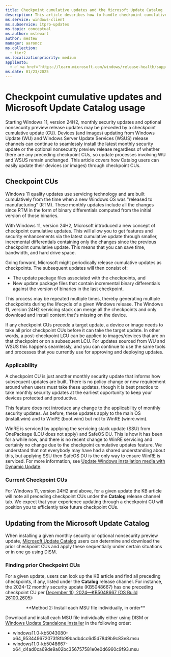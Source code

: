 ```yaml
---
title: Checkpoint cumulative updates and the Microsoft Update Catalog
description: This article describes how to handle checkpoint cumulative updates when you use the Microsoft Update Catalog to update devices and images.
ms.service: windows-client
ms.subservice: itpro-updates
ms.topic: conceptual
ms.author: mstewart
author: mestew
manager: aaroncz
ms.collection:
  - tier2
ms.localizationpriority: medium
appliesto: 
  - ✅ <a href="https://learn.microsoft.com/windows/release-health/supported-versions-windows-client" target="_blank">Windows 11, version 24H2 and later</a>
ms.date: 01/23/2025
---
```


# Checkpoint cumulative updates and Microsoft Update Catalog usage

Starting Windows 11, version 24H2, monthly security updates and optional nonsecurity preview release updates may be preceded by a checkpoint cumulative update (CU). Devices (and images) updating from Windows Update (WU) and Windows Server Update Services (WSUS) release channels can continue to seamlessly install the latest monthly security update or the optional nonsecurity preview release regardless of whether there are any preceding checkpoint CUs, so update processes involving WU and WSUS remain unchanged. This article covers how Catalog users can easily update their devices (or images) through checkpoint CUs.

## Checkpoint CUs

Windows 11 quality updates use servicing technology and are built cumulatively from the time when a new Windows OS was "released to manufacturing" (RTM). These monthly updates include all the changes since RTM in the form of binary differentials computed from the initial version of those binaries.

With Windows 11, version 24H2, Microsoft introduced a new concept of checkpoint cumulative updates. This will allow you to get features and security enhancements via the latest cumulative update through smaller, incremental differentials containing only the changes since the previous checkpoint cumulative update. This means that you can save time, bandwidth, and hard drive space.

Going forward, Microsoft might periodically release cumulative updates as checkpoints. The subsequent updates will then consist of:
- The update package files associated with the checkpoints, and
- New update package files that contain incremental binary differentials against the version of binaries in the last checkpoint.

This process may be repeated multiple times, thereby generating multiple checkpoints during the lifecycle of a given Windows release. The Windows 11, version 24H2 servicing stack can merge all the checkpoints and only download and install content that's missing on the device.

If any checkpoint CUs precede a target update, a device or image needs to take all prior checkpoint CUs before it can take the target update. In other words, a post-checkpoint LCU can be applied to images/devices that are on that checkpoint or on a subsequent LCU. For updates sourced from WU and WSUS this happens seamlessly, and you can continue to use the same tools and processes that you currently use for approving and deploying updates.

### Applicability

A checkpoint CU is just another monthly security update that informs how subsequent updates are built. There is no policy change or new requirement around when users must take these updates, though it is best practice to take monthly security updates at the earliest opportunity to keep your devices protected and productive.

This feature does not introduce any change to the applicability of monthly security updates. As before, these updates apply to the main OS (install.wim) and to WinPE (boot.wim) but not to WinRE (winre.wim).

WinRE is serviced by applying the servicing stack update (SSU) from OnePackage (LCU does not apply) and SafeOS DU. This is how it has been for a while now, and there is no recent change to WinRE servicing and certainly no change due to the checkpoint cumulative updates feature. We understand that not everybody may have had a shared understanding about this, but applying SSU then SafeOS DU is the only way to ensure WinRE is serviced. For more information, see [Update Windows installation media with Dynamic Update](media-dynamic-update.md).

### Current Checkpoint CUs
 
For Windows 11, version 24H2 and above, for a given update the KB article will note all preceding checkpoint CUs under the **Catalog** release channel tab. We expect that your experience updating through a checkpoint CU will position you to efficiently take future checkpoint CUs.

## Updating from the Microsoft Update Catalog

When installing a given monthly security or optional nonsecurity preview update, [Microsoft Update Catalog](https://www.catalog.update.microsoft.com) users can determine and download the prior checkpoint CUs and apply these sequentially under certain situations or in one go using DISM.

### Finding prior Checkpoint CUs

For a given update, users can look up the KB article and find all preceding checkpoints, if any, listed under the **Catalog** release channel. For instance, the 2024-12 monthly security update (KB5048667) has one preceding checkpoint CU per [December 10, 2024—KB5048667 (OS Build 26100.2605)](https://support.microsoft.com/topic/708755a6-d809-4a8a-8d20-53c4108590e6#ID0ELBD=Catalog):


<p align="center">
**Method 2: Install each MSU file individually, in order**

Download and install each MSU file individually either using DISM or [Windows Update Standalone Installer](https://support.microsoft.com/topic/799ba3df-ec7e-b05e-ee13-1cdae8f23b19) in the following order:

- windows11.0-kb5043080-x64_953449672073f8fb99badb4cc6d5d7849b9c83e8.msu
- windows11.0-kb5048667-x64_d4ad0ca69de9a02bc356757581e0e0d6960c9f93.msu

</p>

